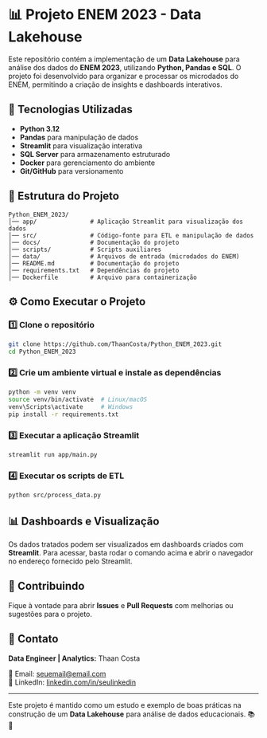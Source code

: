 # 📊 Projeto ENEM 2023 - Data Lakehouse

Este repositório contém a implementação de um **Data Lakehouse** para análise dos dados do **ENEM 2023**, utilizando **Python, Pandas e SQL**. O projeto foi desenvolvido para organizar e processar os microdados do ENEM, permitindo a criação de insights e dashboards interativos.

## 🚀 Tecnologias Utilizadas

- **Python 3.12**
- **Pandas** para manipulação de dados
- **Streamlit** para visualização interativa
- **SQL Server** para armazenamento estruturado
- **Docker** para gerenciamento do ambiente
- **Git/GitHub** para versionamento

## 📁 Estrutura do Projeto

```
Python_ENEM_2023/
│── app/               # Aplicação Streamlit para visualização dos dados
│── src/               # Código-fonte para ETL e manipulação de dados
│── docs/              # Documentação do projeto
│── scripts/           # Scripts auxiliares
│── data/              # Arquivos de entrada (microdados do ENEM)
│── README.md          # Documentação do projeto
│── requirements.txt   # Dependências do projeto
│── Dockerfile         # Arquivo para containerização
```

## ⚙️ Como Executar o Projeto

### 1️⃣ **Clone o repositório**
```sh
git clone https://github.com/ThaanCosta/Python_ENEM_2023.git
cd Python_ENEM_2023
```

### 2️⃣ **Crie um ambiente virtual e instale as dependências**
```sh
python -m venv venv
source venv/bin/activate  # Linux/macOS
venv\Scripts\activate     # Windows
pip install -r requirements.txt
```

### 3️⃣ **Executar a aplicação Streamlit**
```sh
streamlit run app/main.py
```

### 4️⃣ **Executar os scripts de ETL**
```sh
python src/process_data.py
```

## 📊 Dashboards e Visualização
Os dados tratados podem ser visualizados em dashboards criados com **Streamlit**. Para acessar, basta rodar o comando acima e abrir o navegador no endereço fornecido pelo Streamlit.

## 🤝 Contribuindo
Fique à vontade para abrir **Issues** e **Pull Requests** com melhorias ou sugestões para o projeto.

## 📩 Contato
**Data Engineer | Analytics:** Thaan Costa  

📧 Email: [seuemail@email.com](mailto:thaancosta@gmail.com)  
🔗 LinkedIn: [linkedin.com/in/seulinkedin](https://www.linkedin.com/in/thaancosta/) 

---

Este projeto é mantido como um estudo e exemplo de boas práticas na construção de um **Data Lakehouse** para análise de dados educacionais. 📚🚀

